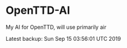 # OpenTTD-AI
My AI for OpenTTD, will use primarily air

Latest backup: Sun Sep 15 03:56:01 UTC 2019
